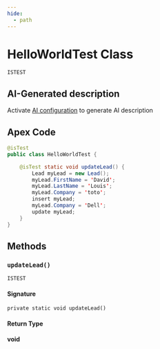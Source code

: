 ```yaml
---
hide:
  - path
---
```


# HelloWorldTest Class

`ISTEST`

## AI-Generated description

Activate [AI configuration](https://sfdx-hardis.cloudity.com/salesforce-ai-setup/) to generate AI description

## Apex Code

```java
@isTest
public class HelloWorldTest {

    @isTest static void updateLead() {
        Lead myLead = new Lead();
        myLead.FirstName = 'David';
        myLead.LastName = 'Louis';
        myLead.Company = 'toto';
        insert myLead;
        myLead.Company = 'Dell';
        update myLead;
    }
}
```

## Methods
### `updateLead()`

`ISTEST`

#### Signature
```apex
private static void updateLead()
```

#### Return Type
**void**
